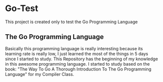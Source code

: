 # Go-Test
This project is created only to test the Go Programming Language
## The Go Programming Language

Basically this programming language is really interesting because its learning rate is really low, I just learned the most of the things in 5 days since I
started to study. This Repository has the beginning of my knowledge in this awesome programming language. I started to study based on the book:
"The Way To Go A Thorough Introduction To The Go Programming Language" for my Compiler Class.
